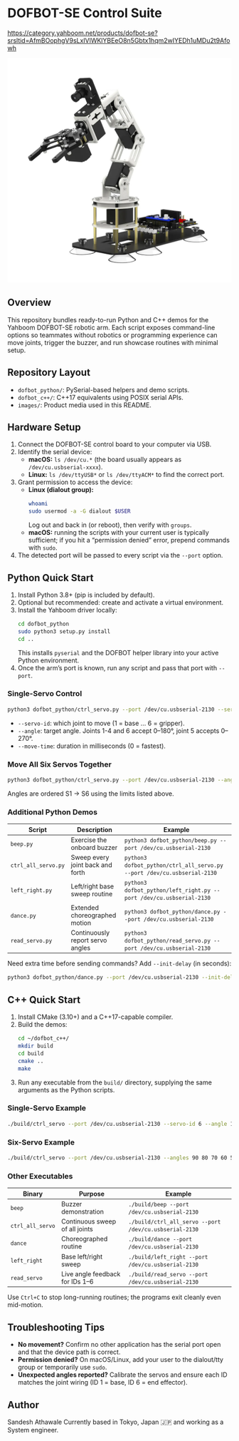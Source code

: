 # DOFBOT-SE Control Suite
<https://category.yahboom.net/products/dofbot-se?srsltid=AfmBOophgV9sLxIVlWKlYBEeO8n5Gbtx1hqm2wIYEDh1uMDu2t9Afowh>

![DOFBOT-SE robotic arm](images/DOFBOT-SE_RoboticArm_Yahboom.webp)

## Overview
This repository bundles ready-to-run Python and C++ demos for the Yahboom DOFBOT-SE robotic arm. Each script exposes command-line options so teammates without robotics or programming experience can move joints, trigger the buzzer, and run showcase routines with minimal setup.

## Repository Layout
- `dofbot_python/`: PySerial-based helpers and demo scripts.
- `dofbot_c++/`: C++17 equivalents using POSIX serial APIs.
- `images/`: Product media used in this README.

## Hardware Setup
1. Connect the DOFBOT-SE control board to your computer via USB.
2. Identify the serial device:  
   - **macOS:** `ls /dev/cu.*` (the board usually appears as `/dev/cu.usbserial-xxxx`).  
   - **Linux:** `ls /dev/ttyUSB*` or `ls /dev/ttyACM*` to find the correct port.
3. Grant permission to access the device:
   - **Linux (dialout group):**
     ```bash
     whoami
     sudo usermod -a -G dialout $USER
     ```
     Log out and back in (or reboot), then verify with `groups`.
   - **macOS:** running the scripts with your current user is typically sufficient; if you hit a “permission denied” error, prepend commands with `sudo`.
4. The detected port will be passed to every script via the `--port` option.

## Python Quick Start
1. Install Python 3.8+ (pip is included by default).
2. Optional but recommended: create and activate a virtual environment.
3. Install the Yahboom driver locally:
   ```bash
   cd dofbot_python
   sudo python3 setup.py install
   cd ..
   ```
   This installs `pyserial` and the DOFBOT helper library into your active Python environment.
4. Once the arm’s port is known, run any script and pass that port with `--port`.

### Single-Servo Control
```bash
python3 dofbot_python/ctrl_servo.py --port /dev/cu.usbserial-2130 --servo-id 3 --angle 120 --move-time 600
```
- `--servo-id`: which joint to move (1 = base … 6 = gripper).
- `--angle`: target angle. Joints 1-4 and 6 accept 0–180°, joint 5 accepts 0–270°.
- `--move-time`: duration in milliseconds (0 = fastest).

### Move All Six Servos Together
```bash
python3 dofbot_python/ctrl_servo.py --port /dev/cu.usbserial-2130 --angles 90 80 70 60 50 40 --move-time 1000
```
Angles are ordered S1 → S6 using the limits listed above.

### Additional Python Demos
| Script | Description | Example |
| --- | --- | --- |
| `beep.py` | Exercise the onboard buzzer | `python3 dofbot_python/beep.py --port /dev/cu.usbserial-2130` |
| `ctrl_all_servo.py` | Sweep every joint back and forth | `python3 dofbot_python/ctrl_all_servo.py --port /dev/cu.usbserial-2130` |
| `left_right.py` | Left/right base sweep routine | `python3 dofbot_python/left_right.py --port /dev/cu.usbserial-2130` |
| `dance.py` | Extended choreographed motion | `python3 dofbot_python/dance.py --port /dev/cu.usbserial-2130` |
| `read_servo.py` | Continuously report servo angles | `python3 dofbot_python/read_servo.py --port /dev/cu.usbserial-2130` |

Need extra time before sending commands? Add `--init-delay` (in seconds):
```bash
python3 dofbot_python/dance.py --port /dev/cu.usbserial-2130 --init-delay 0.2
```

## C++ Quick Start
1. Install CMake (3.10+) and a C++17-capable compiler.
2. Build the demos:
   ```bash
   cd ~/dofbot_c++/
   mkdir build
   cd build
   cmake ..
   make
   ```
3. Run any executable from the `build/` directory, supplying the same arguments as the Python scripts.

### Single-Servo Example
```bash
./build/ctrl_servo --port /dev/cu.usbserial-2130 --servo-id 6 --angle 150 --move-time 700
```

### Six-Servo Example
```bash
./build/ctrl_servo --port /dev/cu.usbserial-2130 --angles 90 80 70 60 50 40 --move-time 1000
```

### Other Executables
| Binary | Purpose | Example |
| --- | --- | --- |
| `beep` | Buzzer demonstration | `./build/beep --port /dev/cu.usbserial-2130` |
| `ctrl_all_servo` | Continuous sweep of all joints | `./build/ctrl_all_servo --port /dev/cu.usbserial-2130` |
| `dance` | Choreographed routine | `./build/dance --port /dev/cu.usbserial-2130` |
| `left_right` | Base left/right sweep | `./build/left_right --port /dev/cu.usbserial-2130` |
| `read_servo` | Live angle feedback for IDs 1–6 | `./build/read_servo --port /dev/cu.usbserial-2130` |

Use `Ctrl+C` to stop long-running routines; the programs exit cleanly even mid-motion.

## Troubleshooting Tips
- **No movement?** Confirm no other application has the serial port open and that the device path is correct.
- **Permission denied?** On macOS/Linux, add your user to the dialout/tty group or temporarily use `sudo`.
- **Unexpected angles reported?** Calibrate the servos and ensure each ID matches the joint wiring (ID 1 = base, ID 6 = end effector).

## Author

Sandesh Athawale
Currently based in Tokyo, Japan 🇯🇵 and working as a System engineer.